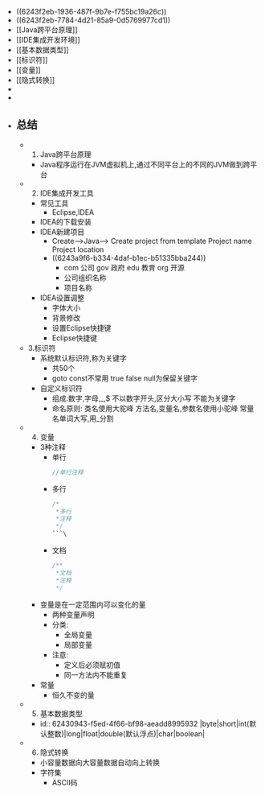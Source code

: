 - ((6243f2eb-1936-487f-9b7e-f755bc19a26c))
- ((6243f2eb-7784-4d21-85a9-0d5769977cd1))
- [[Java跨平台原理]]
- [[IDE集成开发环境]]
- [[基本数据类型]]
- [[标识符]]
- [[变量]]
- [[隐式转换]]
-
-
- ## 总结
	- 1. Java跨平台原理
		- Java程序运行在JVM虚拟机上,通过不同平台上的不同的JVM做到跨平台
	- 2. IDE集成开发工具
		- 常见工具
			- Eclipse,IDEA
		- IDEA的下载安装
		- IDEA新建项目
			- Create-->Java--> Create project from template
			  Project name
			  Project location
			- ((6243a9f6-b334-4daf-b1ec-b51335bba244))
				- com 公司
				  gov 政府
				  edu 教育
				  org 开源
				- 公司组织名称
				- 项目名称
		- IDEA设置调整
			- 字体大小
			- 背景修改
			- 设置Eclipse快捷键
			- Eclipse快捷键
	- 3.标识符
		- 系统默认标识符,称为关键字
			- 共50个
			- goto const不常用
			  true false null为保留关键字
		- 自定义标识符
			- 组成:数字,字母,_,$
			  不以数字开头,区分大小写
			  不能为关键字
			- 命名原则:
			  类名使用大驼峰
			  方法名,变量名,参数名使用小驼峰
			  常量名单词大写,用_分割
	- 4. 变量
		- 3种注释
			- 单行
			  ```java
			  //单行注释
			  ```
			- 多行
			  ```java
			  /*
			   *多行
			   *注释
			   */
			  ```\
			- 文档
			  ```java
			  /**
			   *文档
			   *注释
			   */
			  ```
		- 变量是在一定范围内可以变化的量
			- 两种变量声明
			- 分类:
				- 全局变量
				- 局部变量
			- 注意:
				- 定义后必须赋初值
				- 同一方法内不能重复
		- 常量
			- 恒久不变的量
	- 5. 基本数据类型
		- id:: 62430943-f5ed-4f66-bf98-aeadd8995932
		  |byte|short|int(默认整数)|long|float|double(默认浮点)|char|boolean|
	- 6. 隐式转换
		- 小容量数据向大容量数据自动向上转换
		- 字符集
			- ASCII码